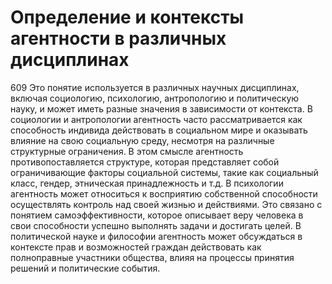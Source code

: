 # Определение и контексты агентности в различных дисциплинах

609 Это понятие используется в различных научных дисциплинах, включая социологию, психологию, антропологию и политическую науку, и может иметь разные значения в зависимости от контекста. В социологии и антропологии агентность часто рассматривается как способность индивида действовать в социальном мире и оказывать влияние на свою социальную среду, несмотря на различные структурные ограничения. В этом смысле агентность противопоставляется структуре, которая представляет собой ограничивающие факторы социальной системы, такие как социальный класс, гендер, этническая принадлежность и т.д. В психологии агентность может относиться к восприятию собственной способности осуществлять контроль над своей жизнью и действиями. Это связано с понятием самоэффективности, которое описывает веру человека в свои способности успешно выполнять задачи и достигать целей. В политической науке и философии агентность может обсуждаться в контексте прав и возможностей граждан действовать как полноправные участники общества, влияя на процессы принятия решений и политические события.
